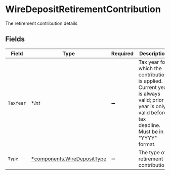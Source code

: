 # WireDepositRetirementContribution

The retirement contribution details


## Fields

| Field                                                                                                                                                 | Type                                                                                                                                                  | Required                                                                                                                                              | Description                                                                                                                                           | Example                                                                                                                                               |
| ----------------------------------------------------------------------------------------------------------------------------------------------------- | ----------------------------------------------------------------------------------------------------------------------------------------------------- | ----------------------------------------------------------------------------------------------------------------------------------------------------- | ----------------------------------------------------------------------------------------------------------------------------------------------------- | ----------------------------------------------------------------------------------------------------------------------------------------------------- |
| `TaxYear`                                                                                                                                             | **int*                                                                                                                                                | :heavy_minus_sign:                                                                                                                                    | Tax year for which the contribution is applied. Current year is always valid; prior year is only valid before tax deadline. Must be in "YYYY" format. | 2024                                                                                                                                                  |
| `Type`                                                                                                                                                | [*components.WireDepositType](../../models/components/wiredeposittype.md)                                                                             | :heavy_minus_sign:                                                                                                                                    | The type of retirement contribution.                                                                                                                  | REGULAR                                                                                                                                               |